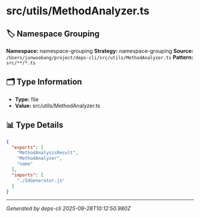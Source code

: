 # src/utils/MethodAnalyzer.ts

## 🏷️ Namespace Grouping

**Namespace:** namespace-grouping
**Strategy:** namespace-grouping
**Source:** `/Users/junwoobang/project/deps-cli/src/utils/MethodAnalyzer.ts`
**Pattern:** `src/**/*.ts`

## 🗂️ Type Information

- **Type:** file
- **Value:** src/utils/MethodAnalyzer.ts

## 📊 Type Details

```json
{
  "exports": [
    "MethodAnalysisResult",
    "MethodAnalyzer",
    "name"
  ],
  "imports": [
    "./IdGenerator.js"
  ]
}
```

---
*Generated by deps-cli 2025-09-28T10:12:50.980Z*
